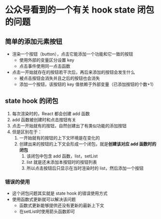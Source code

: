 # 公众号看到的一个有关 hook state 闭包的问题

## 简单的添加元素按钮

- 渲染一个按钮（button），点击它能添加一个功能和它一致的按钮
  - 使用外部的变量区分设置 key
  - 点击事件使用同一点击函数
- 点击一开始就存在的按钮若干次后，再后来添加的按钮会发生什么
  - 被点击按钮会消失并且之后的按钮也会消失
  - 添加一个按钮，该按钮的 key 值依赖于外部变量（已添加按钮的个数+1）

## state hook 的闭包

1. 每次渲染时的，React 都会创建 add 函数
2. add 函数被创建时和点击按钮有关
3. 点击一开始就有的按钮，自然创建出了有类似功能的添加按钮
4. 但是区别在于：
   1. 一开始就有的按钮的上下文环境是在变化的
   2. 创建出来的按钮的上下文会形成一个闭包，就是**创建该对应 add 函数时的闭包**
      1. 该闭包中包含 add 函数，list，setList
      2. list 就是还未添加本按钮时的按钮列表
      3. 所以点击按钮后只显示在当时渲染时的 list，然后添加一个按钮

### 错误的使用

- 这个闭包问题其实就是 state hook 的错误使用方式
- 使用函数式更新就可以解决该问题
  - 函数式更新能够提供还没有更新的最新上下文
  - 在setList时使用箭头函数即可
